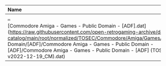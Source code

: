 |Name|Size|
|:---|---:|
|[..](../index.html)|DIR|
|[Commodore Amiga - Games - Public Domain - [ADF].dat](https://raw.githubusercontent.com/open-retrogaming-archive/dat-catalog/main/root/normalized/TOSEC/Commodore/Amiga/Games/Public Domain/[ADF]/Commodore Amiga - Games - Public Domain - [ADF]/Commodore Amiga - Games - Public Domain - [ADF] (TOSEC-v2022-12-19_CM).dat)|1912630|
